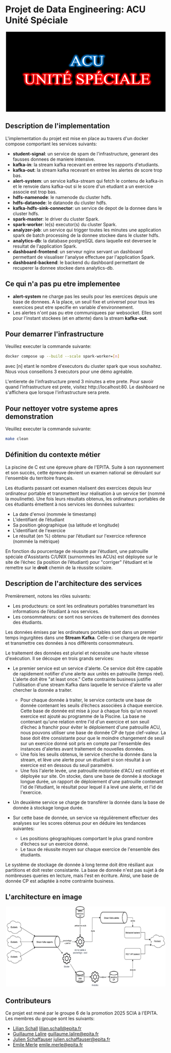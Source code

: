 # Projet de Data Engineering: ACU Unité Spéciale

<div align="center">
    <a href="https://github.com/LilianSchall/DataEngineeringGp6">
        <img src="images/acu_unite_speciale.png" alt="Logo" width="500"
        height="250">
    </a>
</div>

## Description de l'implementation

L'implementation du projet est mise en place au travers d'un docker compose
comportant les services suivants:
- **student-signal**: un service de spam de l'infrastructure, generant des fausses
  donnees de maniere intensive.
- **kafka-in**: la stream kafka recevant en entree les rapports d'etudiants.
- **kafka-out**: la stream kafka recevant en entree les alertes de score trop bas.
- **alert-system**: un service kafka-stream qui fetch le contenu de kafka-in et le
  renvoie dans kafka-out si le score d'un etudiant a un exercice associe est
  trop bas.
- **hdfs-namenode**: le namenode du cluster hdfs.
- **hdfs-datanode**: le datanode du cluster hdfs.
- **kafka-hdfs-sink-connector**: un service de depot de la donnee dans le cluster
  hdfs.
- **spark-master**: le driver du cluster Spark.
- **spark-worker**: le(s) executor(s) du cluster Spark.
- **analyzer-job**: un service qui trigger toutes les minutes une application spark
  de batch processing de la donnee stockee dans le cluster hdfs.
- **analytics-db**: la database postgreSQL dans laquelle est deversee le resultat de
  l'application Spark.
- **dashboard-frontend**: un serveur nginx servant un dashboard permettant de
  visualiser l'analyse effectuee par l'application Spark.
- **dashboard-backend**: le backend du dashboard permettant de recuperer la donnee
  stockee dans analytics-db.

## Ce qui n'a pas pu etre implementee

- **alert-system** ne charge pas les seuils pour les exercices depuis une base de
  donnees. A la place, un seuil fixe et universel pour tous les exercices peut
  etre specifie en variable d'environnement.
- Les alertes n'ont pas pu etre communiquees par websocket. Elles sont pour
  l'instant stockees (et en attente) dans la stream **kafka-out**.

## Pour demarrer l'infrastructure

Veuillez executer la commande suivante:
```sh
docker compose up --build --scale spark-worker=[n]
```

avec [n] etant le nombre d'executors du cluster spark que vous souhaitez.
Nous vous conseillons 3 executors pour une démo agréable.

L'entierete de l'infrastructure prend 3 minutes a etre prete.
Pour savoir quand l'infrastructure est prete, visitez http://localhost:80.
Le dashboard ne s'affichera que lorsque l'infrastructure sera prete.

## Pour nettoyer votre systeme apres demonstration

Veuillez executer la commande suivante:
```sh
make clean
```

## Définition du contexte métier

La piscine de C est une épreuve phare de l'EPITA. Suite à son rayonnement et son succès, cette épreuve devient un examen national se déroulant sur l'ensemble du territoire français.

Les étudiants passant cet examen réalisent des exercices depuis leur ordinateur portable et transmettent leur réalisation à un service tier (nommé la moulinette). Une fois leurs résultats obtenus, les ordinateurs portables de ces étudiants émettent à nos services les données suivantes:
- La date d'envoi (nommée le timestamp)
- L'identifiant de l’étudiant
- Sa position géographique (sa latitude et longitude)
- L'identifiant de l'exercice
- Le résultat (en %) obtenu par l’étudiant sur l'exercice reference (nommée la métrique)

En fonction du pourcentage de réussite par l’étudiant, une patrouille spéciale d'Assistants C/UNIX (surnommés les ACUs) est déployée sur le site de l’échec (la position de l’étudiant) pour "corriger" l’étudiant et le remettre sur le **droit** chemin de la réussite scolaire.

## Description de l'architecture des services

Premièrement, notons les rôles suivants:
- Les producteurs: ce sont les ordinateurs portables transmettant les informations de l’étudiant à nos services.
- Les consommateurs: ce sont nos services de traitement des données des étudiants.

Les données émises par les ordinateurs portables sont dans un premier temps ingurgitées dans une **Stream Kafka**. Celle-ci se chargera de repartir et transmettre ces données à nos différents consommateurs.

Le traitement des données est pluriel et nécessite une haute vitesse d'exécution.
Il se découpe en trois grands services:
- Le premier service est un service d'alerte. Ce service doit être capable de rapidement notifier d'une alerte aux unités en patrouille (temps réel). L'alerte doit être "at least once." Cette contrainte business justifie l'utilisation d'une stream Kafka dans laquelle le service d'alerte va aller chercher la donnée a traiter.
	- Pour chaque donnée à traiter, le service contacte une base de donnée contenant les seuils d’échecs associées à chaque exercice. Cette base de donnée est mise à jour à chaque fois qu'un nouvel exercice est ajouté au programme de la Piscine. La base ne contenant qu'une relation entre l'id d'un exercice et son seuil d’échec à franchir pour éviter le déploiement d'une patrouille ACU, nous pouvons utiliser une base de donnée CP de type clef-valeur. La base doit être consistante pour que le moindre changement de seuil sur un exercice donné soit pris en compte par l'ensemble des instances d'alertes avant traitement de nouvelles données.
	- Une fois les seuils obtenus, le service cherche la donnée dans la stream, et lève une alerte pour un étudiant si son résultat à un exercice est en dessous du seuil paramétré.
	- Une fois l'alerte levée, une patrouille motorisée d'ACU est notifiée et déployée sur site. On stocke, dans une base de donnée à stockage longue durée, un rapport de déploiement d'une patrouille contenant l'id de l’étudiant, le résultat pour lequel il a levé une alerte, et l'id de l'exercice. 

- Un deuxième service se charge de transférer la donnée dans la base de donnée à stockage longue durée.
- Sur cette base de donnée, un service va régulièrement effectuer des analyses sur les scores obtenus pour en déduire les tendances suivantes:
	- Les positions géographiques comportant le plus grand nombre d’échecs sur un exercice donné.
	- Le taux de réussite moyen sur chaque exercice de l'ensemble des étudiants.

Le système de stockage de donnée à long terme doit être résiliant aux partitions et doit rester consistante. La base de donnée n'est pas sujet à de nombreuses queries en lecture, mais l'est en écriture. Ainsi, une base de donnée CP est adaptée à notre contrainte business.

## L'architecture en image

<div align="center">
    <a href="https://github.com/LilianSchall/DataEngineeringGp6/blob/main/images/architecture.png">
        <img src="images/architecture.png" alt="Architecture" width="500"
        height="250">
    </a>
</div>

## Contributeurs

Ce projet est mené par le groupe 6 de la promotion 2025 SCIA à l'EPITA.
Les membres du groupe sont les suivants:
- [Lilian Schall](https://github.com/LilianSchall) <lilian.schall@epita.fr> 
- [Guillaume Lalire](https://github.com/GuillaumeLalire) <guillaume.lalire@epita.fr>
- [Julien Schaffauser](https://github.com/JulienSchaff) <julien.schaffauser@epita.fr>
- [Emile Merle](https://github.com/Echidori) <emile.merle@epita.fr>
